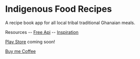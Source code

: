 # Indigenous Food Recipes

A recipe book app for all local tribal traditional Ghanaian meals.


Resources
-- [Free Api](https://dummyjson.com/docs/auth)
-- [Inspiration](https://www.youtube.com/watch?v=5lDJNFSWUD8)


[Play Store](buymeacoffee.com/mawuliazameti) coming soon!



[Buy me Coffee](buymeacoffee.com/mawuliazameti)
